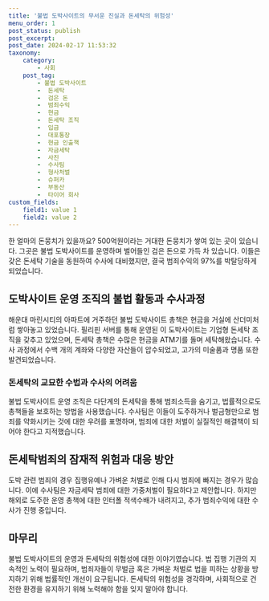 ```yaml
---
title: '불법 도박사이트의 무서운 진실과 돈세탁의 위험성'
menu_order: 1
post_status: publish
post_excerpt: 
post_date: 2024-02-17 11:53:32
taxonomy:
    category:
        - 사회
    post_tag:
        - 불법 도박사이트
        -  돈세탁
        -  검은 돈
        -  범죄수익
        -  현금
        -  돈세탁 조직
        -  입금
        -  대포통장
        -  현금 인출책
        -  자금세탁
        -  사진
        -  수사팀
        -  형사처벌
        -  슈퍼카
        -  부동산
        -  타이어 회사
custom_fields:
    field1: value 1
    field2: value 2
---
```


한 얼마의 돈뭉치가 있을까요? 500억원이라는 거대한 돈뭉치가 쌓여 있는 곳이 있습니다. 그곳은 불법 도박사이트를 운영하며 벌어들인 검은 돈으로 가득 차 있습니다. 이들은 갖은 돈세탁 기술을 동원하여 수사에 대비했지만, 결국 범죄수익의 97%를 박탈당하게 되었습니다.
## 도박사이트 운영 조직의 불법 활동과 수사과정
해운대 마린시티의 아파트에 거주하던 불법 도박사이트 총책은 현금을 거실에 산더미처럼 쌓아놓고 있었습니다. 필리핀 서버를 통해 운영된 이 도박사이트는 기업형 돈세탁 조직을 갖추고 있었으며, 돈세탁 총책은 수많은 현금을 ATM기를 돌며 세탁해왔습니다. 수사 과정에서 수백 개의 계좌와 다양한 자산들이 압수되었고, 고가의 미술품과 명품 또한 발견되었습니다.
### 돈세탁의 교묘한 수법과 수사의 어려움
불법 도박사이트 운영 조직은 다단계의 돈세탁을 통해 범죄소득을 숨기고, 법률적으로도 총책들을 보호하는 방법을 사용했습니다. 수사팀은 이들이 도주하거나 벌금형만으로 범죄를 약화시키는 것에 대한 우려를 표명하며, 범죄에 대한 처벌이 실질적인 해결책이 되어야 한다고 지적했습니다.
## 돈세탁범죄의 잠재적 위험과 대응 방안
도박 관련 범죄의 경우 집행유예나 가벼운 처벌로 인해 다시 범죄에 빠지는 경우가 많습니다. 이에 수사팀은 자금세탁 범죄에 대한 가중처벌이 필요하다고 제안합니다. 하지만 해외로 도주한 운영 총책에 대한 인터폴 적색수배가 내려지고, 추가 범죄수익에 대한 수사가 진행 중입니다.
## 마무리
불법 도박사이트의 운영과 돈세탁의 위험성에 대한 이야기였습니다. 법 집행 기관의 지속적인 노력이 필요하며, 범죄자들이 무벌금 혹은 가벼운 처벌로 법을 피하는 상황을 방지하기 위해 법률적인 개선이 요구됩니다. 돈세탁의 위험성을 경각하며, 사회적으로 건전한 환경을 유지하기 위해 노력해야 함을 잊지 말아야 합니다.
